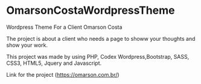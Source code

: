 # OmarsonCostaWordpressTheme
Wordpress Theme For a Client Omarson Costa

The project is about a client who needs a page to showw your thoughts and show your work.

This project was made by using PHP, Codex Wordpress,Bootstrap, SASS, CSS3, HTML5, Jquery and Javascript.

Link for the project (https://omarson.com.br/)
